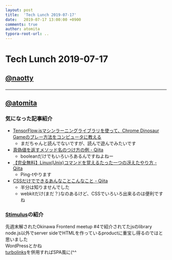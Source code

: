 ```yaml
---
layout: post
title:  'Tech Lunch 2019-07-17'
date:   2019-07-17 13:00:00 +0900
comments: true
author: atomita
typora-root-url: ..
---
```


# Tech Lunch 2019-07-17

## [@naotty](https://github.com/naotty)

### 



----

## [@atomita](https://github.com/atomita)

### 気になった記事紹介

- [TensorFlow.jsマシンラーニングライブラリを使って、Chrome Dinosaur Gameのプレー方法をコンピュータに教える](https://www.infoq.com/jp/news/2019/07/tensorflow-chrome-dinosaur-game/)
  - まだちゃんと読んでないですが、読んで遊んでみたいです
- [真偽値を返すメソッド名のつけ方の例 - Qiita](https://qiita.com/munieru_jp/items/f66026060b7b5f0c3cbf)
  - booleanだけでもいろいろあるんですねよねー
- [【完全無料】Linux(Unix)コマンドを覚えるたった一つの冴えたやり方 - Qiita](https://qiita.com/neet_se/items/de52a816f6189c2a959a)
  - Ping-tやります
- [CSSだけでできるあんなことこんなこと - Qiita](https://qiita.com/rana_kualu/items/43e8841a4fccb8a80113)
  - 半分は知りませんでした
  - webkitだけ(まだ？)なのあるけど、CSSでいろいろ出来るのは便利ですね

### [Stimulus](https://stimulusjs.org/)の紹介

先週末解されたOkinawa Frontend meetup #4で紹介されてたjsのlibrary  
node.js以外でserver sideでHTMLを作っているproductに重宝し得るのではと思いました  
WordPressとかね  
[turbolinks](https://github.com/turbolinks/turbolinks)を併用すればSPA風に(^^
